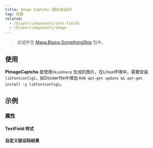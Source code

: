 ```yaml
---
title: Image Captcha（图片验证码）
tag: 预置
related:
  - /blazor/components/text-fields
  - /blazor/components/image
---
```


> 此组件在 [Masa.Blazor.SomethingSkia](https://www.nuget.org/packages/Masa.Blazor.SomethingSkia) 包中。

## 使用

**PImageCaptcha** 是使用`SkiaSharp` 生成的图片，在Linux环境中，需要安装 `libfontconfig1`，如Dockerfile中增加 `RUN apt-get update && apt-get install -y libfontconfig1`。

<masa-example file="Examples.components.image_captcha.Usage"></masa-example>

## 示例

### 属性

#### TextField 样式

<masa-example file="Examples.components.image_captcha.TextFieldStyle"></masa-example>

#### 自定义验证码结果

<masa-example file="Examples.components.image_captcha.VerifyCode"></masa-example>